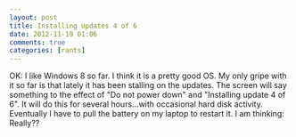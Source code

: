 ```yaml
---
layout: post
title: Installing updates 4 of 6
date: 2012-11-19 01:06
comments: true
categories: [rants]
---
```

OK: I like Windows 8 so far. I think it is a pretty good OS. My only gripe with it so far is that lately it has been stalling on the updates. The screen will say something to the effect of "Do not power down" and "Installing update 4 of 6". It will do this for several hours...with occasional hard disk activity. Eventually I have to pull the battery on my laptop to restart it. I am thinking: Really??
